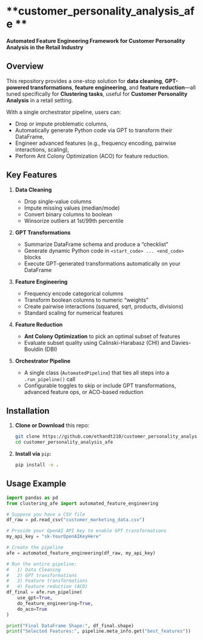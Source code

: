 # **customer_personality_analysis_afe **
**Automated Feature Engineering Framework for Customer Personality Analysis in the Retail Industry**

## Overview
This repository provides a one-stop solution for **data cleaning**, **GPT-powered transformations**, **feature engineering**, and **feature reduction**—all tuned specifically for **Clustering tasks**, useful for **Customer Personality Analysis** in a retail setting.

With a single orchestrator pipeline, users can:
- Drop or impute problematic columns,
- Automatically generate Python code via GPT to transform their DataFrame,
- Engineer advanced features (e.g., frequency encoding, pairwise interactions, scaling),
- Perform Ant Colony Optimization (ACO) for feature reduction.

## Key Features
1. **Data Cleaning**
   - Drop single-value columns
   - Impute missing values (median/mode)
   - Convert binary columns to boolean
   - Winsorize outliers at 1st/99th percentile

2. **GPT Transformations**
   - Summarize DataFrame schema and produce a “checklist”
   - Generate dynamic Python code in `<start_code> ... <end_code>` blocks
   - Execute GPT-generated transformations automatically on your DataFrame

3. **Feature Engineering**
   - Frequency encode categorical columns
   - Transform boolean columns to numeric “weights”
   - Create pairwise interactions (squared, sqrt, products, divisions)
   - Standard scaling for numerical features

4. **Feature Reduction**
   - **Ant Colony Optimization** to pick an optimal subset of features
   - Evaluate subset quality using Calinski-Harabasz (CHI) and Davies-Bouldin (DBI)

5. **Orchestrator Pipeline**
   - A single class (`AutomatedPipeline`) that ties all steps into a `.run_pipeline()` call
   - Configurable toggles to skip or include GPT transformations, advanced feature ops, or ACO-based reduction

## Installation
1. **Clone or Download** this repo:
   ```bash
   git clone https://github.com/ethandt210/customer_personality_analysis_afe.git
   cd customer_personality_analysis_afe
   ```
2. **Install via** `pip`:
   ```bash
   pip install -e .
   ```

## Usage Example
```python
import pandas as pd
from clustering_afe import automated_feature_engineering

# Suppose you have a CSV file
df_raw = pd.read_csv("customer_marketing_data.csv")

# Provide your OpenAI API key to enable GPT transformations
my_api_key = "sk-YourOpenAIKeyHere"

# Create the pipeline
afe = automated_feature_engineering(df_raw, my_api_key)

# Run the entire pipeline:
#   1) Data Cleaning
#   2) GPT transformations
#   3) Feature transformations
#   4) Feature reduction (ACO)
df_final = afe.run_pipeline(
    use_gpt=True, 
    do_feature_engineering=True, 
    do_aco=True
)

print("Final DataFrame Shape:", df_final.shape)
print("Selected Features:", pipeline.meta_info.get("best_features"))
```
